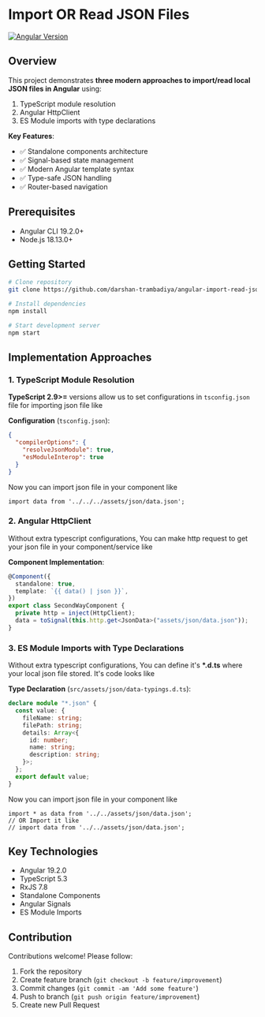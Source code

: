 # Import OR Read JSON Files

[![Angular Version](https://img.shields.io/badge/Angular-19.2.0-dd0031.svg?logo=angular)](https://angular.io/)

## Overview

This project demonstrates **three modern approaches to import/read local JSON files in Angular** using:

1. TypeScript module resolution
2. Angular HttpClient
3. ES Module imports with type declarations

**Key Features**:

- ✅ Standalone components architecture
- ✅ Signal-based state management
- ✅ Modern Angular template syntax
- ✅ Type-safe JSON handling
- ✅ Router-based navigation

## Prerequisites

- Angular CLI 19.2.0+
- Node.js 18.13.0+

## Getting Started

```bash
# Clone repository
git clone https://github.com/darshan-trambadiya/angular-import-read-json-files.git

# Install dependencies
npm install

# Start development server
npm start
```

## Implementation Approaches

### 1. TypeScript Module Resolution

**TypeScript 2.9>=** versions allow us to set configurations in `tsconfig.json` file for importing json file like

**Configuration** (`tsconfig.json`):

```json
{
  "compilerOptions": {
    "resolveJsonModule": true,
    "esModuleInterop": true
  }
}
```

Now you can import json file in your component like

```
import data from '../../../assets/json/data.json';

```

### 2. Angular HttpClient

Without extra typescript configurations, You can make http request to get your json file in your component/service like

**Component Implementation**:

```typescript
@Component({
  standalone: true,
  template: `{{ data() | json }}`,
})
export class SecondWayComponent {
  private http = inject(HttpClient);
  data = toSignal(this.http.get<JsonData>("assets/json/data.json"));
}
```

### 3. ES Module Imports with Type Declarations

Without extra typescript configurations, You can define it's **\*.d.ts** where your local json file stored. It's code looks like

**Type Declaration** (`src/assets/json/data-typings.d.ts`):

```typescript
declare module "*.json" {
  const value: {
    fileName: string;
    filePath: string;
    details: Array<{
      id: number;
      name: string;
      description: string;
    }>;
  };
  export default value;
}
```

Now you can import json file in your component like

```
import * as data from '../../assets/json/data.json';
// OR Import it like
// import data from '../../assets/json/data.json';

```

## Key Technologies

- Angular 19.2.0
- TypeScript 5.3
- RxJS 7.8
- Standalone Components
- Angular Signals
- ES Module Imports

## Contribution

Contributions welcome! Please follow:

1. Fork the repository
2. Create feature branch (`git checkout -b feature/improvement`)
3. Commit changes (`git commit -am 'Add some feature'`)
4. Push to branch (`git push origin feature/improvement`)
5. Create new Pull Request
